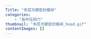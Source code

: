 ```yaml
---
Title: "多层次硬密封蝶阀"
categories:
    - "高中压阀门"
thumbnail: "多层次硬密封蝶阀_head.gif"
contentImages: []
---
```

